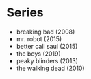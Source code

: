 # Series

   - breaking bad (2008)
   - mr. robot (2015)
   - better call saul (2015)
   - the boys (2019)
   - peaky blinders (2013)
   - the walking dead (2010)
